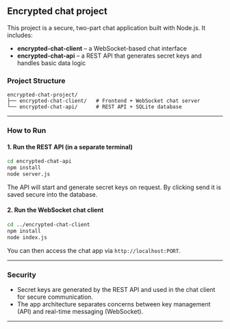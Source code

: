 ## Encrypted chat project

This project is a secure, two-part chat application built with Node.js. It includes:

- **encrypted-chat-client** – a WebSocket-based chat interface
- **encrypted-chat-api** – a REST API that generates secret keys and handles basic data logic

### Project Structure

```
encrypted-chat-project/
├── encrypted-chat-client/   # Frontend + WebSocket chat server
└── encrypted-chat-api/      # REST API + SQLite database
```

---

### How to Run

#### 1. Run the REST API (in a separate terminal)

```bash
cd encrypted-chat-api
npm install
node server.js
```

The API will start and generate secret keys on request. By clicking send it is saved secure into the database.

#### 2. Run the WebSocket chat client

```bash
cd ../encrypted-chat-client
npm install
node index.js
```

You can then access the chat app via `http://localhost:PORT`.

---

### Security

- Secret keys are generated by the REST API and used in the chat client for secure communication.
- The app architecture separates concerns between key management (API) and real-time messaging (WebSocket).

---
